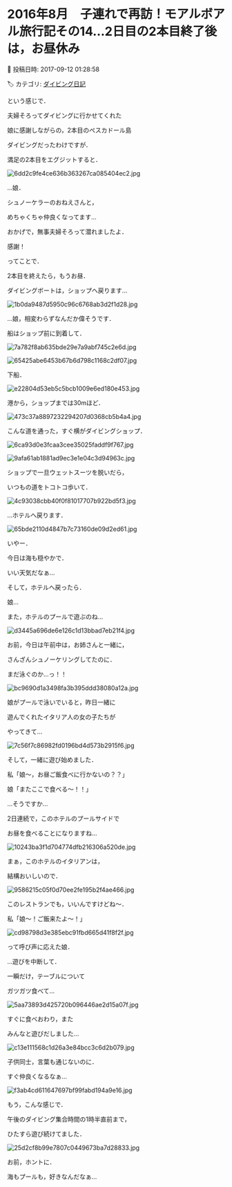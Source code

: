 # 2016年8月　子連れで再訪！モアルボアル旅行記その14…2日目の2本目終了後は，お昼休み

📅 投稿日時: 2017-09-12 01:28:58

🏷️ カテゴリ: [ダイビング日記](ce3a7a8d424d112fce83ee85c81a0e344.md)

という感じで．


夫婦そろってダイビングに行かせてくれた


娘に感謝しながらの，2本目のぺスカドール島


ダイビングだったわけですが．





満足の2本目をエグジットすると．




![6dd2c9fe4ce636b363267ca085404ec2.jpg](images/6dd2c9fe4ce636b363267ca085404ec2.jpg)




…娘．


シュノーケラーのおねえさんと，


めちゃくちゃ仲良くなってます…


おかげで，無事夫婦そろって潜れましたよ．


感謝！





ってことで．


2本目を終えたら，もうお昼．


ダイビングボートは，ショップへ戻ります…




![1b0da9487d5950c96c6768ab3d2f1d28.jpg](images/1b0da9487d5950c96c6768ab3d2f1d28.jpg)




…娘，相変わらずなんだか偉そうです．





船はショップ前に到着して．




![7a782f8ab635bde29e7a9abf745c2e6d.jpg](images/7a782f8ab635bde29e7a9abf745c2e6d.jpg)









![65425abe6453b67b6d798c1168c2df07.jpg](images/65425abe6453b67b6d798c1168c2df07.jpg)







下船．




![e22804d53eb5c5bcb1009e6ed180e453.jpg](images/e22804d53eb5c5bcb1009e6ed180e453.jpg)




港から，ショップまでは30mほど．




![473c37a8897232294207d0368cb5b4a4.jpg](images/473c37a8897232294207d0368cb5b4a4.jpg)




こんな道を通った，すぐ横がダイビングショップ．




![6ca93d0e3fcaa3cee35025faddf9f767.jpg](images/6ca93d0e3fcaa3cee35025faddf9f767.jpg)









![9afa61ab1881ad9ec3e1e04c3d94963c.jpg](images/9afa61ab1881ad9ec3e1e04c3d94963c.jpg)




ショップで一旦ウェットスーツを脱いだら，


いつもの道をトコトコ歩いて．




![4c93038cbb40f0f81017707b922bd5f3.jpg](images/4c93038cbb40f0f81017707b922bd5f3.jpg)




…ホテルへ戻ります．




![65bde2110d4847b7c73160de09d2ed61.jpg](images/65bde2110d4847b7c73160de09d2ed61.jpg)




いやー．


今日は海も穏やかで．


いい天気だなぁ…





そして，ホテルへ戻ったら．


娘…


また，ホテルのプールで遊ぶのね…




![d3445a696de6e126c1d13bbad7eb21f4.jpg](images/d3445a696de6e126c1d13bbad7eb21f4.jpg)




お前，今日は午前中は，お姉さんと一緒に，


さんざんシュノーケリングしてたのに．


まだ泳ぐのか…っ！！




![bc9690d1a3498fa3b395ddd38080a12a.jpg](images/bc9690d1a3498fa3b395ddd38080a12a.jpg)




娘がプールで泳いでいると，昨日一緒に


遊んでくれたイタリア人の女の子たちが


やってきて…




![7c56f7c86982fd0196bd4d573b2915f6.jpg](images/7c56f7c86982fd0196bd4d573b2915f6.jpg)




そして，一緒に遊び始めました．





私「娘～，お昼ご飯食べに行かないの？？」


娘「またここで食べる～！！」





…そうですか…


2日連続で，このホテルのプールサイドで


お昼を食べることになりますね…




![10243ba3f1d704774dfb216306a520de.jpg](images/10243ba3f1d704774dfb216306a520de.jpg)




まぁ，このホテルのイタリアンは，


結構おいしいので．




![9586215c05f0d70ee2fe195b2f4ae466.jpg](images/9586215c05f0d70ee2fe195b2f4ae466.jpg)




このレストランでも，いいんですけどね～．





私「娘～！ご飯来たよ～！」




![cd98798d3e385ebc91fbd665d41f8f2f.jpg](images/cd98798d3e385ebc91fbd665d41f8f2f.jpg)




って呼び声に応えた娘．


…遊びを中断して．


一瞬だけ，テーブルについて


ガツガツ食べて…




![5aa73893d425720b096446ae2d15a07f.jpg](images/5aa73893d425720b096446ae2d15a07f.jpg)




すぐに食べおわり，また


みんなと遊びだしました…




![c13e111568c1d26a3e84bcc3c6d2b079.jpg](images/c13e111568c1d26a3e84bcc3c6d2b079.jpg)




子供同士，言葉も通じないのに．


すぐ仲良くなるなぁ…




![f3ab4cd611647697bf99fabd194a9e16.jpg](images/f3ab4cd611647697bf99fabd194a9e16.jpg)




もう，こんな感じで．


午後のダイビング集合時間の1時半直前まで，


ひたすら遊び続けてました．




![25d2cf8b99e7807c0449673ba7d28833.jpg](images/25d2cf8b99e7807c0449673ba7d28833.jpg)




お前，ホントに．


海もプールも，好きなんだなぁ…
